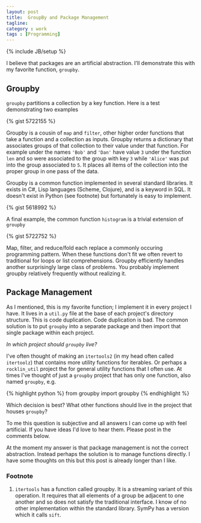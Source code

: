 ```yaml
---
layout: post
title:  GroupBy and Package Management
tagline:  
category : work 
tags : [Programming]
---
```

{% include JB/setup %}

I believe that packages are an artificial abstraction.  I'll  demonstrate this with my favorite function, `groupby`.

Groupby
-------

`groupby` partitions a collection by a key function.  Here is a test demonstrating two examples

{% gist 5722155 %}

Groupby is a cousin of `map` and `filter`, other higher order functions that take a function and a collection as inputs.  Groupby returns a dictionary that associates groups of that collection to their value under that function.  For example under the names `'Bob'` and `'Dan'` have value `3` under the function `len` and so were associated to the group with key `3` while `'Alice'` was put into the group associated to `5`.  It places all items of the collection into the proper group in one pass of the data.

Groupby is a common function implemented in several standard libraries.  It exists in C#, Lisp languages (Scheme, Clojure), and is a keyword in SQL.  It doesn't exist in Python (see footnote) but fortunately is easy to implement.

{% gist 5618992 %}

A final example, the common function `histogram` is a trivial extension of `groupby`

{% gist 5722752 %}

Map, filter, and reduce/fold each replace a commonly occuring programming pattern.  When these functions don't fit we often revert to traditional for loops or list comprehensions.  Groupby efficiently handles another surprisingly large class of problems.  You probably implement groupby relatively frequently without realizing it.


Package Management
------------------

As I mentioned, this is my favorite function; I implement it in every project I have.  It lives in a `util.py` file at the base of each project's directory structure.  This is code duplication.  Code duplication is bad.  The common solution is to put `groupby` into a separate package and then import that single package within each project.

*In which project should `groupby` live?*

I've often thought of making an `itertools2` (in my head often called `itertoolz`) that contains more utility functions for iterables.  Or perhaps a `rocklin_util` project the for general utility functions that I often use.  At times I've thought of just a `groupby` project that has only one function, also named `groupby`, e.g.

{% highlight python %}
from groupby import groupby
{% endhighlight %}

Which decision is best?  What other functions should live in the project that houses `groupby`?

To me this question is subjective and all answers I can come up with feel artificial.  If you have ideas I'd love to hear them.  Please post in the comments below.

At the moment my answer is that package management is not the correct abstraction.  Instead perhaps the solution is to manage functions directly.  I have some thoughts on this but this post is already longer than I like.


### Footnote

1.  `itertools` has a function called groupby.  It is a streaming variant of this operation.  It requires that all elements of a group be adjacent to one another and so does not satisfy the traditional interface.  I know of no other implementation within the standard library.  SymPy has a version which it calls `sift`.
